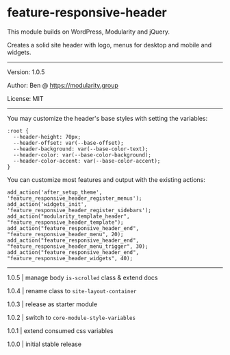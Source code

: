 # feature-responsive-header

This module builds on WordPress, Modularity and jQuery.

Creates a solid site header with logo, menus for desktop and mobile and widgets.

---

Version: 1.0.5

Author: Ben @ https://modularity.group

License: MIT

---

You may customize the header's base styles with setting the variables:

```
:root {
  --header-height: 70px;
  --header-offset: var(--base-offset);
  --header-background: var(--base-color-text);
  --header-color: var(--base-color-background);
  --header-color-accent: var(--base-color-accent);
}
```

You can customize most features and output with the existing actions:

```
add_action('after_setup_theme', 'feature_responsive_header_register_menus');
add_action('widgets_init', 'feature_responsive_header_register_sidebars');
add_action("modularity_template_header", "feature_responsive_header_template");
add_action("feature_responsive_header_end", "feature_responsive_header_menu", 20);
add_action("feature_responsive_header_end", "feature_responsive_header_menu_trigger", 30);
add_action("feature_responsive_header_end", "feature_responsive_header_widgets", 40);
```

---

1.0.5 | manage body `is-scrolled` class & extend docs

1.0.4 | rename class to `site-layout-container`

1.0.3 | release as starter module

1.0.2 | switch to `core-module-style-variables`

1.0.1 | extend consumed css variables

1.0.0 | initial stable release
